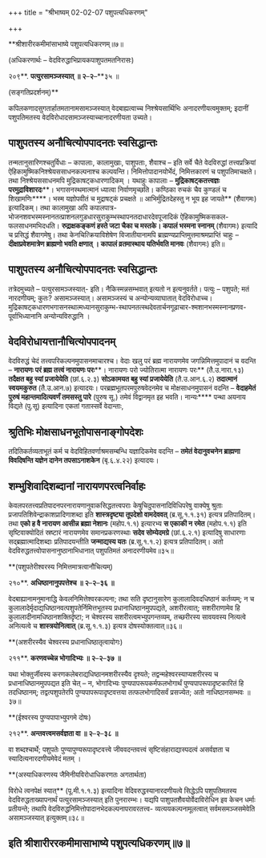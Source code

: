 +++
title = "श्रीभाष्यम् 02-02-07 पशुपत्यधिकरणम्"

+++


**श्रीशारीरकमीमांसाभाष्ये पशुपत्यधिकरणम्॥७॥

(अधिकरणार्थः – वेदविरुद्धाभिप्रायकपाशुपतमतनिरासः)

२०९**. **पत्युरसामञ्जस्यात् ॥ २**–**२**–**३५ ॥

(सङ्गतिप्रदर्शनम्)**

कपिलकणादसुगतार्हातमतानामसामञ्जस्यात् वेदबाह्यत्वाच्च निश्श्रेयसार्थिभिः अनादरणीयत्वमुक्तम्; इदानीं पशुपतिमतस्य वेदविरोधादसामञ्जस्याच्चानादरणीयता उच्यते।

## पाशुपतस्य अनौचित्योपपादनतः स्वसिद्धान्तः

तन्मतानुसारिणश्चतुर्विधाः – कापालाः, कालामुखाः, पाशुपताः, शैवाश्च – इति सर्वे चैते वेदविरुद्धां तत्त्वप्रक्रियां ऐहिकामुष्मिकनिश्श्रेयससाधनकल्पनाश्च कल्पयन्ति। निमित्तोपादानयोर्भेदं, निमित्तकारणं च पशुपतिमाचक्षते। तथा निश्श्रेयससाधनमपि मुद्रिकाषट्कधारणादिकम् । यथाहुः कापालाः – **मुद्रिकाषट्कतत्त्वज्ञः परमुद्राविशारदः****। भगासनस्थमात्मानं ध्यात्वा निर्वाणमृच्छति। कण्ठिका रुचकं चैव कुण्डलं च शिखामणिः****। भस्म यज्ञोपवीतं च मुद्राषट्कं प्रचक्षते ॥ आभिर्मुद्रितदेहस्तु न भूय इह जायते** (शैवागमः) इत्यादिकम्। तथा कालामुखा अपि कपालपात्र-भोजनशवभस्मस्नानतत्प्राशनलगुडधारसुराकुम्भस्थापनतदाधारदेवपूजादिकं ऐहिकामुष्मिकसकल-फलसाधनमभिदधति। **रुद्राक्षकङ्कणं हस्ते जटा चैका च मस्तके। कपालं भस्मना स्नानम्** (शैवागमः) इत्यादि च प्रसिद्धं शैवागमेषु। तथा केनचित्क्रियाविशेषेण विजातीयानामपि ब्राह्मण्यप्राप्तिमुत्तमाश्रमप्राप्तिं चाहुः – **दीक्षाप्रवेशमात्रेण ब्राह्मणो भवति क्षणात् । कापालं व्रतमास्थाय यतिर्भवति मानवः** (शैवागमः) इति॥

## पाशुपतस्य अनौचित्योपपादनतः स्वसिद्धान्तः

तत्रेदमुच्यते – पत्युरसामञ्जस्यात्- इति। नैकिस्मन्नसम्भवात् इत्यतो न इत्यनुवर्तते। पत्युः – पशुपते; मतं नारदणीयम्; कुतः? असामञ्जस्यात्। असामञ्जस्यं च अन्योन्यव्याघातात् वेदविरोधाच्च। मुद्रिकाषट्कधारणभगासनस्थात्मध्यानसुराकुम्भ-स्थापनतत्स्थदेवतार्चनगूढाचार-श्मशानभस्मस्नानप्रणव-पूर्वाभिध्यानानि अन्योन्यविरुद्धानि ।

## वेदविरोधायत्तानौचित्योपपादनम्

वेदविरुद्धं चेदं तत्त्वपरिकल्पनमुपासनमाचारश्च। वेदाः खलु परं ब्रह्म नारायणमेव जगन्निमित्तमुपादानं च वदन्ति – **नारायणः परं ब्रह्म तत्त्वं नारायणः परः****। नारायणः परो ज्योतिरात्मा नारायणः परः** (तै.उ.नारा.१३) **तदैक्षत बहु स्यां प्रजायेयेति** (छां.६.२.३) **सोऽकामयत बहु स्यां प्रजायेयेति** (तै.उ.आन.६.२) **तदात्मानं स्वयमकुरुत** (तै.उ.आन.७) इत्यादयः। परब्रह्मभूतपरमपुरुषवेदनमेव च मोक्षसाधनमुपासनं वदन्ति – **वेदाहमेतं पुरुषं महान्तमादित्यवर्णं तमसस्तु पारे** (पुरुष सू.) तमेवं विद्वानमृत इह भवति। नान्यः**** पन्था अयनाय विद्यते (पु.सू) इत्यादिना एकतां गतास्सर्वे वेदान्ताः,

## श्रुतिभिः मोक्षसाधनभूतोपासनाङ्गोपदेशः

तदितिकर्तव्यताभूतं कर्म च वेदविहितवर्णाश्रमसम्बन्धि यज्ञादिकमेव वदन्ति – **तमेतं वेदानुवचनेन ब्राह्मणा विवदिषन्ति यज्ञेन दानेन तपसाऽनाशकेन** (बृ.६.४.२२) इत्यादयः।

## शम्भुशिवादिशब्दानां नारायणपरत्वनिर्वाहः

केवलपरतत्त्वप्रतिपादनपरनारायणानुवाकसिद्धतत्त्वपराः केषुचिदुपासनादिविधिपरेषु वाक्येषु श्रुताः प्रजापतिशिवेन्द्राकाशप्रादिणाशब्दा इति **शास्त्रदृष्ट्या तूपदेशो वामदेववत्** (ब्र.सू.१.१.३१) इत्यत्र प्रतिपादितम्। तथा **एको ह वै नारायण आसीन्न ब्रह्मा नेशानः** (महोप.१.१) इत्यारभ्य **स एकाकी न रमेत** (महोप.१.१) इति सृष्टिवाक्योदितं स्रष्टारं नारायणमेव समानप्रकरणस्थाः **सदेव सोम्येदमग्रे** (छां.६.२.१) इत्यादिषु साधारणाः सद्ब्रह्मात्मादिशब्दाः प्रतिपादयन्तीति **जन्माद्यस्य यतः** (ब्र.सू.१.१.२) इत्यत्र प्रतिपादितम्। अतो वेदविरुद्धतत्त्वोपासनानुष्ठानाभिधानात् पशुपतिमतं अनादरणीयमेव॥३५॥

**(पशुपतेरीश्वरस्य निमित्तमात्रत्वानौचित्यम्)

२१०**. **अधिष्ठानानुपपत्तेश्च ॥ २**–**२**–**३६ ॥**

वेदबाह्यानामनुमानाद्धि केवलनिमित्तेश्वरकल्पना; तथा सति दृष्टानुसारेण कुलालादिवदधिष्ठानं कर्तव्यम्; न च कुलालादेर्मृदाद्यधिष्ठानवत्पशुपतेर्निमित्तभूतस्य प्रधानाधिष्ठानमुपपद्यते, अशरीरत्वात्; सशरीराणामेव हि कुलालादीनामधिष्ठानशक्तिर्दृष्टा; न चेश्वरस्य सशरीरत्वमभ्युपगन्तव्यम्, तच्छरीरस्य सावयवस्य नित्यत्वे अनित्यत्वे च **शास्त्रयोनित्वात्** (ब्र.सू.१.१.३) इत्यत्र दोषस्योक्तत्वात्॥३६॥

**(अशरीरस्यैव चेश्वरस्य प्रधानाधिष्ठातृत्वायोगः)

२११**. **करणवच्चेन्न भोगादिभ्यः ॥ २**–**२**–**३७ ॥**

यथा भोक्तुर्जीवस्य करणकलेबराद्यधिष्ठानमशरीरस्यैव दृश्यते; तद्वन्महेश्वरस्याप्यशरीरस्य च प्रधानाधिष्ठानमुपपद्यत इति चेत् – न, भोगादिभ्यः पुण्यपापरूपकर्मफलभोगार्थं पुण्यपापरूपादृष्टकारितं हि तदधिष्ठानम्; तद्वत्पशुपतेरपि पुण्यपापरूपादृष्टवत्तया तत्फलभोगादिसर्वं प्रसज्येत; अतो नाधिष्ठानसम्भवः ॥३७॥

**(ईश्वरस्य पुण्यपापाभ्युपगमे दोषः)

२१२**. **अन्तवत्त्वमसर्वज्ञता वा ॥ २**–**२**–**३८ ॥**

वा शब्दश्चार्थे; पशुपतेः पुण्यापुण्यरूपादृष्टवत्त्वे जीववदन्तवत्त्वं सृष्टिसंहाराद्यास्पदत्वं असर्वज्ञता च स्यादित्यनारदणीयमेवेदं मतम् ।

**(अस्याधिकरणस्य जैमिनीयविरोधाधिकरणतः अगतार्थता)

 विरोधे त्वनपेक्षं स्यात्** (पू.मी.१.१.३) इत्यादिना वेदिवरुद्धस्यानारदणीयत्वे सिद्धेऽपि पशुपतिमतस्य वेदविरुद्धताख्यापनार्थं पत्युरसामञ्जस्यात् इति पुनरारम्भः। यद्यपि पाशुपतशैवयोर्वेदाविरोधिन इव केचन धर्माः प्रतीयन्ते; तथापि वेदविरुद्धनिमित्तोपादानभेदकल्पनापरावरतत्त्व- व्यत्ययकल्पनामूलत्वात् सर्वमसमञ्जसमेवेति असामञ्जस्यात् इत्युक्तम्॥३८॥

## इति श्रीशारीररकमीमासाभाष्ये पशुपत्यधिकरणम्॥७॥



